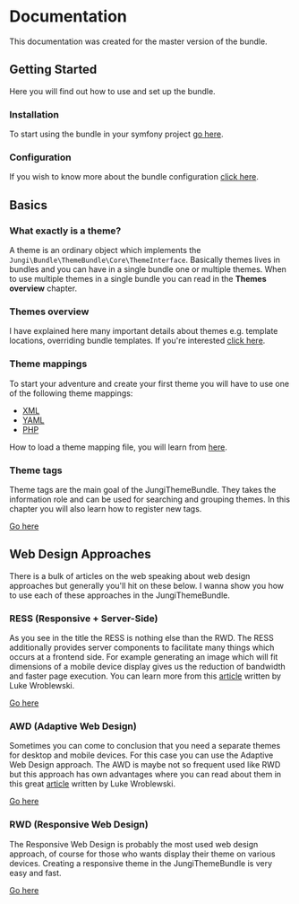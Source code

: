 Documentation
=============

This documentation was created for the master version of the bundle.

Getting Started
---------------

Here you will find out how to use and set up the bundle.

### Installation

To start using the bundle in your symfony project [go here](https://github.com/piku235/JungiThemeBundle/tree/master/Resources/doc/installation.md).

### Configuration

If you wish to know more about the bundle configuration [click here](https://github.com/piku235/JungiThemeBundle/tree/master/Resources/doc/configuration.md).

Basics
------

### What exactly is a theme?

A theme is an ordinary object which implements the `Jungi\Bundle\ThemeBundle\Core\ThemeInterface`. Basically themes lives
in bundles and you can have in a single bundle one or multiple themes. When to use multiple themes in a single bundle
you can read in the **Themes overview** chapter.

### Themes overview

I have explained here many important details about themes e.g. template locations, overriding bundle templates. If you're
interested [click here](https://github.com/piku235/JungiThemeBundle/tree/master/Resources/doc/themes-overview.md).

### Theme mappings

To start your adventure and create your first theme you will have to use one of the following theme mappings:

* [XML](https://github.com/piku235/JungiThemeBundle/tree/master/Resources/doc/xml-theme-mapping.md)
* [YAML](https://github.com/piku235/JungiThemeBundle/tree/master/Resources/doc/yaml-theme-mapping.md)
* [PHP](https://github.com/piku235/JungiThemeBundle/tree/master/Resources/doc/php-theme-mapping.md)

How to load a theme mapping file, you will learn from [here](https://github.com/piku235/JungiThemeBundle/tree/master/Resources/doc/loading-theme-mappings.md).

### Theme tags

Theme tags are the main goal of the JungiThemeBundle. They takes the information role and can be used for searching and
grouping themes. In this chapter you will also learn how to register new tags.

[Go here](https://github.com/piku235/JungiThemeBundle/tree/master/Resources/doc/theme-tags.md)

Web Design Approaches
---------------------

There is a bulk of articles on the web speaking about web design approaches but generally you'll hit on these below.
I wanna show you how to use each of these approaches in the JungiThemeBundle.

### RESS (Responsive + Server-Side)

As you see in the title the RESS is nothing else than the RWD. The RESS additionally provides server components to
facilitate many things which occurs at a frontend side. For example generating an image which will fit dimensions of
a mobile device display gives us the reduction of bandwidth and faster page execution. You can learn more from this
[article](http://www.lukew.com/ff/entry.asp?1392) written by Luke Wroblewski.

[Go here](https://github.com/piku235/JungiThemeBundle/tree/master/Resources/doc/ress.md)

### AWD (Adaptive Web Design)

Sometimes you can come to conclusion that you need a separate themes for desktop and mobile devices. For this case you can
use the Adaptive Web Design approach. The AWD is maybe not so frequent used like RWD but this approach has own advantages
where you can read about them in this great [article](http://www.lukew.com/ff/entry.asp?1562) written by Luke Wroblewski.

[Go here](https://github.com/piku235/JungiThemeBundle/tree/master/Resources/doc/awd.md)

### RWD (Responsive Web Design)

The Responsive Web Design is probably the most used web design approach, of course for those who wants display their
theme on various devices. Creating a responsive theme in the JungiThemeBundle is very easy and fast.

[Go here](https://github.com/piku235/JungiThemeBundle/tree/master/Resources/doc/rwd.md)